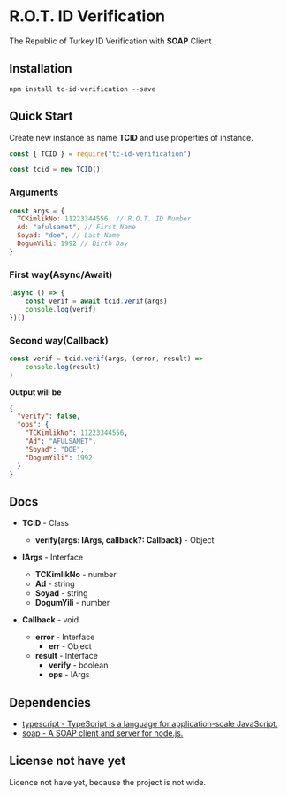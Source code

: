 # R.O.T. ID Verification
The Republic of Turkey ID Verification with **SOAP** Client

## Installation
`npm install tc-id-verification --save`

## Quick Start
Create new instance as name **TCID** and use properties of instance.
```javascript
const { TCID } = require("tc-id-verification")

const tcid = new TCID();
```

### Arguments
```javascript
const args = {
  TCKimlikNo: 11223344556, // R.O.T. ID Number
  Ad: "afulsamet", // First Name
  Soyad: "doe", // Last Name
  DogumYili: 1992 // Birth Day
}
```

### First way(Async/Await)
```javascript
(async () => {
    const verif = await tcid.verif(args)
    console.log(verif)
})()
```
### Second way(Callback)
```javascript
const verif = tcid.verif(args, (error, result) =>
    console.log(result)
)
```

**Output will be**
```json
{
  "verify": false,
  "ops": {
    "TCKimlikNo": 11223344556,
    "Ad": "AFULSAMET",
    "Soyad": "DOE",
    "DogumYili": 1992
  }
}
```

## Docs
- **TCID** - Class
  - **verify(args: IArgs, callback?: Callback)** - Object

- **IArgs** - Interface
  - **TCKimlikNo** - number
  - **Ad** - string
  - **Soyad** - string
  - **DogumYili** - number
- **Callback** - void
  - **error** - Interface
    - **err** - Object
  - **result** - Interface
    - **verify** - boolean
    - **ops** - IArgs
  
## Dependencies
* [typescript - TypeScript is a language for application-scale JavaScript.](https://www.npmjs.com/package/typescript)
* [soap - A SOAP client and server for node.js.](https://www.npmjs.com/package/soap)

## License not have yet
Licence not have yet, because the project is not wide.